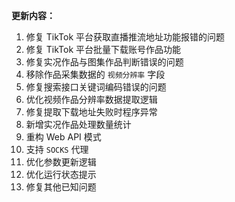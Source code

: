 **更新内容：**

1. 修复 TikTok 平台获取直播推流地址功能报错的问题
2. 修复 TikTok 平台批量下载账号作品功能
3. 修复实况作品与图集作品判断错误的问题
4. 移除作品采集数据的 `视频分辨率` 字段
5. 修复搜索接口关键词编码错误的问题
6. 优化视频作品分辨率数据提取逻辑
7. 修复提取下载地址失败时程序异常
8. 新增实况作品处理数量统计
9. 重构 Web API 模式
10. 支持 `SOCKS` 代理
11. 优化参数更新逻辑
12. 优化运行状态提示
13. 修复其他已知问题
